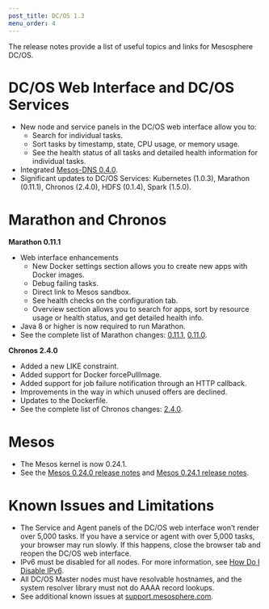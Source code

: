 ```yaml
---
post_title: DC/OS 1.3
menu_order: 4
---
```

The release notes provide a list of useful topics and links for Mesosphere DC/OS.

# <a name="dcos-ui"></a>DC/OS Web Interface and DC/OS Services

  * New node and service panels in the DC/OS web interface allow you to: 
      * Search for individual tasks.
      * Sort tasks by timestamp, state, CPU usage, or memory usage.
      * See the health status of all tasks and detailed health information for individual tasks.
  * Integrated [Mesos-DNS 0.4.0][1].
  * Significant updates to DC/OS Services: Kubernetes (1.0.3), Marathon (0.11.1), Chronos (2.4.0), HDFS (0.1.4), Spark (1.5.0).

# <a name="marathon-chronos"></a>Marathon and Chronos

**Marathon 0.11.1**

  * Web interface enhancements 
      * New Docker settings section allows you to create new apps with Docker images.
      * Debug failing tasks.
      * Direct link to Mesos sandbox.
      * See health checks on the configuration tab.
      * Overview section allows you to search for apps, sort by resource usage or health status, and get detailed health info.
  * Java 8 or higher is now required to run Marathon. 
  * See the complete list of Marathon changes: [0&#046;11.1][2], [0&#046;11.0][3].

**Chronos 2.4.0**

  * Added a new LIKE constraint.
  * Added support for Docker forcePullImage.
  * Added support for job failure notification through an HTTP callback.
  * Improvements in the way in which unused offers are declined.
  * Updates to the Dockerfile.
  * See the complete list of Chronos changes: [2&#046;4.0][4].

# <a name="mesos"></a>Mesos

  * The Mesos kernel is now 0.24.1.
  * See the [Mesos 0.24.0 release notes][5] and [Mesos 0.24.1 release notes][6].

<!-- ## System Requirements

The system requirements are documented [here](/administration/installing/cloud/system-requirements/). -->

# <a name="known-issues"></a>Known Issues and Limitations

  * The Service and Agent panels of the DC/OS web interface won’t render over 5,000 tasks. If you have a service or agent with over 5,000 tasks, your browser may run slowly. If this happens, close the browser tab and reopen the DC/OS web interface.
  * IPv6 must be disabled for all nodes. For more information, see <a href="https://wiki.centos.org/FAQ/CentOS7#head-8984faf811faccca74c7bcdd74de7467f2fcd8ee" target="_blank">How Do I Disable IPv6</a>.
  * All DC/OS Master nodes must have resolvable hostnames, and the system resolver library must not do AAAA record lookups.
  * See additional known issues at <a href="https://support.mesosphere.com" target="_blank">support.mesosphere.com</a>.

 [1]: https://github.com/mesosphere/mesos-dns/releases/tag/v0.4.0
 [2]: https://github.com/mesosphere/marathon/releases/tag/v0.11.1
 [3]: https://github.com/mesosphere/marathon/releases/tag/v0.11.0
 [4]: https://github.com/mesos/chronos/releases/tag/2.4.0
 [5]: http://mesos.apache.org/blog/mesos-0-24-0-released/
 [6]: http://mesos.apache.org/blog/mesos-0-24-1-and-more-released/
